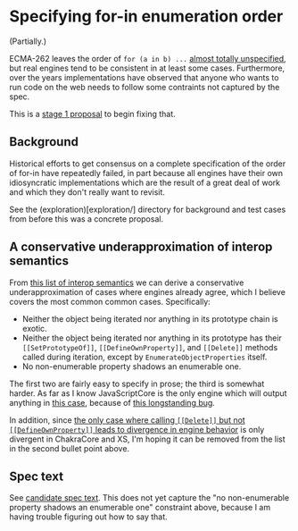 # Specifying for-in enumeration order

(Partially.)

ECMA-262 leaves the order of `for (a in b) ...` [almost totally unspecified](https://tc39.github.io/ecma262/#sec-enumerate-object-properties), but real engines tend to be consistent in at least some cases. Furthermore, over the years implementations have observed that anyone who wants to run code on the web needs to follow some contraints not captured by the spec.

This is a [stage 1 proposal](https://tc39.github.io/process-document/) to begin fixing that.

## Background

Historical efforts to get consensus on a complete specification of the order of for-in have repeatedly failed, in part because all engines have their own idiosyncratic implementations which are the result of a great deal of work and which they don't really want to revisit.

See the (exploration)[exploration/] directory for background and test cases from before this was a concrete proposal.


## A conservative underapproximation of interop semantics

From [this list of interop semantics](exploration#interop-semantics) we can derive a conservative underapproximation of cases where engines already agree, which I believe covers the most common common cases. Specifically:

- Neither the object being iterated nor anything in its prototype chain is exotic.
- Neither the object being iterated nor anything in its prototype has their `[[SetPrototypeOf]]`, `[[DefineOwnProperty]]`, and `[[Delete]]` methods called during iteration, except by `EnumerateObjectProperties` itself.
- No non-enumerable property shadows an enumerable one.

The first two are fairly easy to specify in prose; the third is somewhat harder. As far as I know JavaScriptCore is the only engine which will output anything in [this case](exploration/enumerable-shadowed.js), because of [this longstanding bug](https://bugs.webkit.org/show_bug.cgi?id=38970).

In addition, since [the only case where calling `[[Delete]]` but not `[[DefineOwnProperty]]` leads to divergence in engine behavior](exploration/delete-shadowed.js) is only divergent in ChakraCore and XS, I'm hoping it can be removed from the list in the second bullet point above.

## Spec text

See [candidate spec text](http://tc39.github.io/for-in-exploration). This does not yet capture the "no non-enumerable property shadows an enumerable one" constraint above, because I am having trouble figuring out how to say that.
